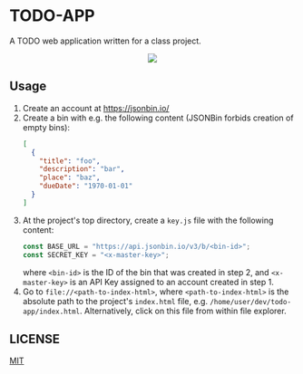 # TODO-APP

A TODO web application written for a class project.

<p align="center">
    <img src="https://github.com/user-attachments/assets/563049a8-b812-4650-b923-bdd399914f69" />
</p>

## Usage

1. Create an account at https://jsonbin.io/
2. Create a bin with e.g. the following content (JSONBin forbids creation of empty bins):
    ```json
    [
      {
        "title": "foo",
        "description": "bar",
        "place": "baz",
        "dueDate": "1970-01-01"
      }
    ]
    ```
3. At the project's top directory, create a `key.js` file with the following content:
    ```js
    const BASE_URL = "https://api.jsonbin.io/v3/b/<bin-id>";
    const SECRET_KEY = "<x-master-key>";
    ```
    where `<bin-id>` is the ID of the bin that was created in step 2, and `<x-master-key>` is an API Key assigned to an account created in step 1.
4. Go to `file://<path-to-index-html>`, where `<path-to-index-html>` is the absolute path to the project's `index.html` file, e.g. `/home/user/dev/todo-app/index.html`. Alternatively, click on this file from within file explorer.

## LICENSE

[MIT](https://github.com/murban11/todo-app/blob/main/LICENSE)
